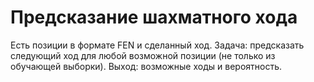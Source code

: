 <h1>Предсказание шахматного хода</h1>
Есть позиции в формате FEN и сделанный ход.
Задача: предсказать следующий ход для любой возможной позиции (не только из обучающей выборки).
Выход: возможные ходы и вероятность.

